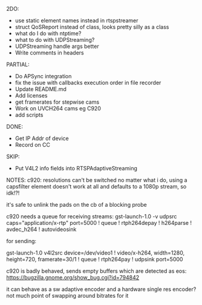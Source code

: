 2DO:

* use static element names instead in rtspstreamer
* struct QoSReport instead of class, looks pretty silly as a class
* what do I do with ntptime?
* what to do with UDPStreaming?
* UDPStreaming handle args better
* Write comments in headers

PARTIAL:
* Do APSync integration
* fix the issue with callbacks execution order in file recorder
* Update README.md
* Add licenses
* get framerates for stepwise cams
* Work on UVCH264 cams eg C920
* add scripts

DONE:
* Get IP Addr of device
* Record on CC

SKIP:
* Put V4L2 info fields into RTSPAdaptiveStreaming

NOTES:
c920: resolutions can't be switched no matter what i do, using a capsfilter element doesn't work at all and defaults to a 1080p stream, so idk!?!

it's safe to unlink the pads on the cb of a blocking probe

c920 needs a queue for receiving streams: gst-launch-1.0 -v udpsrc caps="application/x-rtp" port=5000 ! queue ! rtph264depay ! h264parse ! avdec_h264 ! autovideosink

for sending: 

gst-launch-1.0 v4l2src device=/dev/video1 ! video/x-h264, width=1280, height=720, framerate=30/1 ! queue ! rtph264pay ! udpsink port=5000

c920 is badly behaved, sends empty buffers which are detected as eos: https://bugzilla.gnome.org/show_bug.cgi?id=794842

it can behave as a sw adaptive encoder and a hardware single res encoder? not much point of swapping around bitrates for it